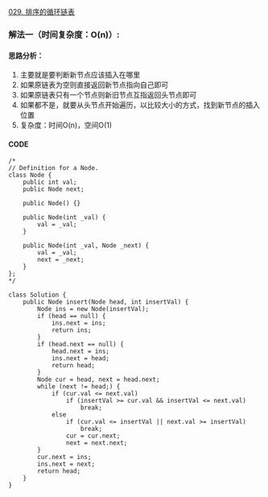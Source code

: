 [029. 排序的循环链表](https://leetcode.cn/problems/4ueAj6/)
### 解法一（时间复杂度：O(n)）:
#### 思路分析：
1. 主要就是要判断新节点应该插入在哪里
2. 如果原链表为空则直接返回新节点指向自己即可
3. 如果原链表只有一个节点则新旧节点互指返回头节点即可
4. 如果都不是，就要从头节点开始遍历，以比较大小的方式，找到新节点的插入位置
5. 复杂度：时间O(n)，空间O(1)
#### CODE
```
/*
// Definition for a Node.
class Node {
    public int val;
    public Node next;

    public Node() {}

    public Node(int _val) {
        val = _val;
    }

    public Node(int _val, Node _next) {
        val = _val;
        next = _next;
    }
};
*/

class Solution {
    public Node insert(Node head, int insertVal) {
        Node ins = new Node(insertVal);
        if (head == null) {
            ins.next = ins;
            return ins;
        }
        if (head.next == null) {
            head.next = ins;
            ins.next = head;
            return head;
        }
        Node cur = head, next = head.next;
        while (next != head;) {
            if (cur.val <= next.val)
                if (insertVal >= cur.val && insertVal <= next.val)
                    break;
            else
                if (cur.val <= insertVal || next.val >= insertVal)
                    break;
                cur = cur.next;
                next = next.next;
        }
        cur.next = ins;
        ins.next = next;
        return head;
    }
}
```
